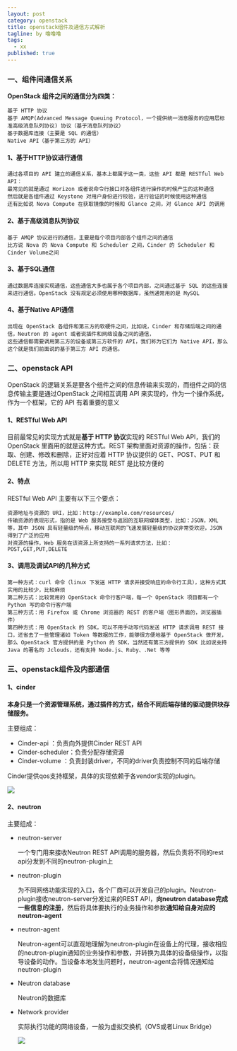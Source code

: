 ```yaml
---
layout: post
category: openstack
title: openstack组件及通信方式解析
tagline: by 噜噜噜
tags: 
  - xx
published: true
---
```




<!--more-->

### 一、组件间通信关系

**OpenStack 组件之间的通信分为四类：**

```
基于 HTTP 协议
基于 AMQP(Advanced Message Queuing Protocol，一个提供统一消息服务的应用层标准高级消息队列协议) 协议（基于消息队列协议）
基于数据库连接（主要是 SQL 的通信）
Native API（基于第三方的 API）
```

#### 1、基于HTTP协议进行通信

```
通过各项目的 API 建立的通信关系，基本上都属于这一类，这些 API 都是 RESTful Web API：
最常见的就是通过 Horizon 或者说命令行接口对各组件进行操作的时候产生的这种通信
然后就是各组件通过 Keystone 对用户身份进行校验，进行验证的时候使用这种通信
还有比如说 Nova Compute 在获取镜像的时候和 Glance 之间，对 Glance API 的调用
```

#### 2、基于高级消息队列协议

```
基于 AMQP 协议进行的通信，主要是每个项目内部各个组件之间的通信
比方说 Nova 的 Nova Compute 和 Scheduler 之间，Cinder 的 Scheduler 和 Cinder Volume之间
```

#### 3、基于SQL通信

```
通过数据库连接实现通信，这些通信大多也属于各个项目内部，之间通过基于 SQL 的这些连接来进行通信。OpenStack 没有规定必须使用哪种数据库，虽然通常用的是 MySQL
```

#### 4、基于Native API通信

```
出现在 OpenStack 各组件和第三方的软硬件之间，比如说，Cinder 和存储后端之间的通信，Neutron 的 agent 或者说插件和网络设备之间的通信，
这些通信都需要调用第三方的设备或第三方软件的 API，我们称为它们为 Native API，那么这个就是我们前面说的基于第三方 API 的通信。
```

### 二、openstack API

OpenStack 的逻辑关系是要各个组件之间的信息传输来实现的，而组件之间的信息传输主要是通过OpenStack 之间相互调用 API 来实现的，作为一个操作系统，作为一个框架，它的 API 有着重要的意义

#### 1、RESTful Web API

目前最常见的实现方式就是**基于 HTTP 协议**实现的 RESTful Web API，我们的 OpenStack 里面用的就是这种方式。REST 架构里面对资源的操作，包括：获取、创建、修改和删除，正好对应着 HTTP 协议提供的 GET、POST、PUT 和 DELETE 方法，所以用 HTTP 来实现 REST 是比较方便的

#### 2、特点

RESTful Web API 主要有以下三个要点：

```
资源地址与资源的 URI，比如：http://example.com/resources/
传输资源的表现形式，指的是 Web 服务接受与返回的互联网媒体类型，比如：JSON，XML 等，其中 JSON 具有轻量级的特点，移动互联网的飞速发展轻量级的协议非常受欢迎，JSON 得到了广泛的应用
对资源的操作，Web 服务在该资源上所支持的一系列请求方法，比如：POST,GET,PUT,DELETE
```

#### 3、调用及调试API的几种方式

```
第一种方式：curl 命令（linux 下发送 HTTP 请求并接受响应的命令行工具），这种方式其实用的比较少，比较麻烦
第二种方式：比较常用的 OpenStack 命令行客户端，每一个 OpenStack 项目都有一个 Python 写的命令行客户端
第三种方式：用 Firefox 或 Chrome 浏览器的 REST 的客户端（图形界面的，浏览器插件）
第四种方式：用 OpenStack 的 SDK，可以不用手动写代码发送 HTTP 请求调用 REST 接口，还省去了一些管理诸如 Token 等数据的工作，能够很方便地基于 OpenStack 做开发，  那么 OpenStack 官方提供的是 Python 的 SDK，当然还有第三方提供的 SDK 比如说支持 Java 的著名的 Jclouds，还有支持 Node.js、Ruby、.Net 等等
```

### 三、openstack组件及内部通信

#### 1、cinder

**本身只是一个资源管理系统，通过插件的方式，结合不同后端存储的驱动提供块存储服务。**

主要组成：

- Cinder-api ：负责向外提供Cinder REST API
- Cinder-scheduler：负责分配存储资源
- Cinder-volume ：负责封装driver，不同的driver负责控制不同的后端存储

Cinder提供qos支持框架，具体的实现依赖于各vendor实现的plugin。

![](https://s3.ax1x.com/2021/02/04/y1SJ1S.jpg)

#### 2、neutron

主要组成：

- neutron-server

  一个专门用来接收Neutron REST API调用的服务器，然后负责将不同的rest api分发到不同的neutron-plugin上

- neutron-plugin

  为不同网络功能实现的入口，各个厂商可以开发自己的plugin。Neutron-plugin接收neutron-server分发过来的REST API，**向neutron database完成一些信息的注册**，然后将具体要执行的业务操作和参数**通知给自身对应的neutron-agent**

- neutron-agent

  Neutron-agent可以直观地理解为neutron-plugin在设备上的代理，接收相应的neutron-plugin通知的业务操作和参数，并转换为具体的设备级操作，以指导设备的动作。当设备本地发生问题时，neutron-agent会将情况通知给neutron-plugin

- Neutron database

  Neutron的数据库

- Network provider

  实际执行功能的网络设备，一般为虚拟交换机（OVS或者Linux Bridge）

  ![](https://s3.ax1x.com/2021/02/04/y16z2F.png)

